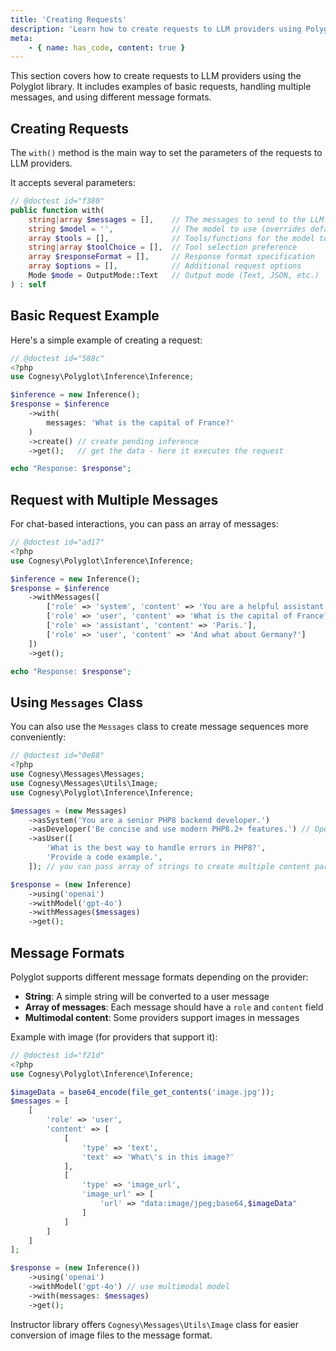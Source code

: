 ```yaml
---
title: 'Creating Requests'
description: 'Learn how to create requests to LLM providers using Polyglot.'
meta:
    - { name: has_code, content: true }
---
```


This section covers how to create requests to LLM providers using the Polyglot library. It includes examples of basic requests, handling multiple messages, and using different message formats.


## Creating Requests

The `with()` method is the main way to set the parameters of the requests to LLM providers.

It accepts several parameters:

```php
// @doctest id="f380"
public function with(
    string|array $messages = [],    // The messages to send to the LLM
    string $model = '',             // The model to use (overrides default)
    array $tools = [],              // Tools/functions for the model to use
    string|array $toolChoice = [],  // Tool selection preference
    array $responseFormat = [],     // Response format specification
    array $options = [],            // Additional request options
    Mode $mode = OutputMode::Text   // Output mode (Text, JSON, etc.)
) : self
```


## Basic Request Example

Here's a simple example of creating a request:

```php
// @doctest id="588c"
<?php
use Cognesy\Polyglot\Inference\Inference;

$inference = new Inference();
$response = $inference
    ->with(
        messages: 'What is the capital of France?'
    )
    ->create() // create pending inference
    ->get();   // get the data - here it executes the request

echo "Response: $response";
```


## Request with Multiple Messages

For chat-based interactions, you can pass an array of messages:

```php
// @doctest id="ad17"
<?php
use Cognesy\Polyglot\Inference\Inference;

$inference = new Inference();
$response = $inference
    ->withMessages([
        ['role' => 'system', 'content' => 'You are a helpful assistant who provides concise answers.'],
        ['role' => 'user', 'content' => 'What is the capital of France?'],
        ['role' => 'assistant', 'content' => 'Paris.'],
        ['role' => 'user', 'content' => 'And what about Germany?']
    ])
    ->get();

echo "Response: $response";
```

## Using `Messages` Class

You can also use the `Messages` class to create message sequences more conveniently:

```php
// @doctest id="0e88"
<?php
use Cognesy\Messages\Messages;
use Cognesy\Messages\Utils\Image;
use Cognesy\Polyglot\Inference\Inference;

$messages = (new Messages)
    ->asSystem('You are a senior PHP8 backend developer.')
    ->asDeveloper('Be concise and use modern PHP8.2+ features.') // OpenAI developer role is supported and normalized for other providers
    ->asUser([
        'What is the best way to handle errors in PHP8?',
        'Provide a code example.',
    ]); // you can pass array of strings to create multiple content parts

$response = (new Inference)
    ->using('openai')
    ->withModel('gpt-4o')
    ->withMessages($messages)
    ->get();
```

## Message Formats

Polyglot supports different message formats depending on the provider:

- **String**: A simple string will be converted to a user message
- **Array of messages**: Each message should have a `role` and `content` field
- **Multimodal content**: Some providers support images in messages

Example with image (for providers that support it):

```php
// @doctest id="f21d"
<?php
use Cognesy\Polyglot\Inference\Inference;

$imageData = base64_encode(file_get_contents('image.jpg'));
$messages = [
    [
        'role' => 'user',
        'content' => [
            [
                'type' => 'text',
                'text' => 'What\'s in this image?'
            ],
            [
                'type' => 'image_url',
                'image_url' => [
                    'url' => "data:image/jpeg;base64,$imageData"
                ]
            ]
        ]
    ]
];

$response = (new Inference())
    ->using('openai')
    ->withModel('gpt-4o') // use multimodal model
    ->with(messages: $messages)
    ->get();
```

Instructor library offers `Cognesy\Messages\Utils\Image` class for easier conversion of image files to the message format.
